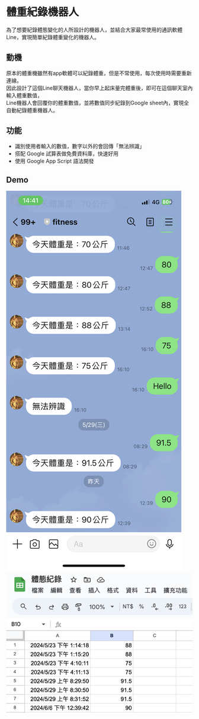 # 體重紀錄機器人
為了想要紀錄體態變化的人所設計的機器人，並結合大家最常使用的通訊軟體Line，實現簡單紀錄體重變化的機器人。

## 動機
原本的體重機雖然有app軟體可以紀錄體重，但是不常使用，每次使用時需要重新連線。  
因此設計了這個Line聊天機器人，當你早上起床量完體重後，即可在這個聊天室內輸入體重數值，  
Line機器人會回覆你的體重數值，並將數值同步紀錄到Google sheet內，實現全自動紀錄體重機器人。

## 功能
+ 識別使用者輸入的數值，數字以外的會回傳「無法辨識」  
+ 搭配 Google 試算表做免費資料庫，快速好用  
+ 使用 Google App Script 語法開發


## Demo
![image](IMG_0424.PNG) ![image](demo2.png)
